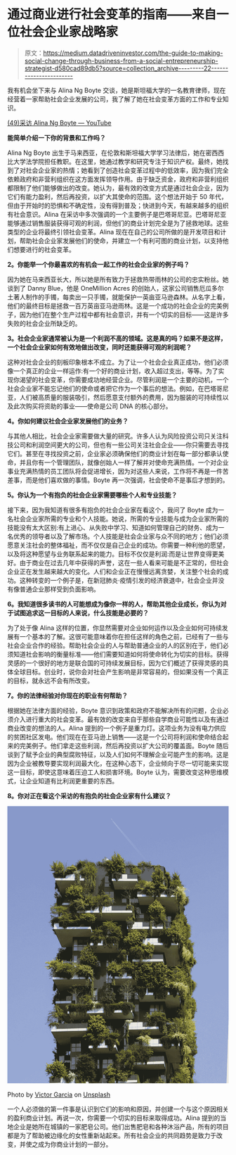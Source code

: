 # 通过商业进行社会变革的指南——来自一位社会企业家战略家

> 原文：<https://medium.datadriveninvestor.com/the-guide-to-making-social-change-through-business-from-a-social-entrepreneurship-strategist-d580cad89db5?source=collection_archive---------22----------------------->

我有机会坐下来与 Alina Ng Boyte 交谈，她是斯坦福大学的一名教育律师，现在经营着一家帮助社会企业发展的公司，我了解了她在社会变革方面的工作和专业知识。

[(49)采访 Alina Ng Boyte — YouTube](https://www.youtube.com/watch?v=-vqE93Z7B1w&t=386s)

**能简单介绍一下你的背景和工作吗？**

Alina Ng Boyte 出生于马来西亚，在伦敦和斯坦福大学学习法律后，她在密西西比大学法学院担任教职。在这里，她通过教学和研究专注于知识产权。最终，她找到了对社会企业家的热情；她看到了创造社会变革过程中的低效率，因为我们完全依赖政府和非营利组织在这方面发挥领导作用。由于缺乏资金，政府和非营利组织都限制了他们能够做出的改变。她认为，最有效的改变方式是通过社会企业，因为它们有能力盈利，然后再投资，以扩大其使命的范围。这个想法开始于 50 年代，但由于开始时的恐惧和不确定性，没有得到普及；快进到今天，有越来越多的组织有社会意识。Alina 在采访中多次强调的一个主要例子是巴塔哥尼亚。巴塔哥尼亚能够通过销售服装获得可观的利润，但他们的商业计划完全是为了拯救地球。这些类型的企业将最终引领社会变革。Alina 现在在自己的公司所做的是开发项目和计划，帮助社会企业家发展他们的使命，并建立一个有利可图的商业计划，以支持他们想要进行的社会变革。

**2。你能举一个你最喜欢的有机会一起工作的社会企业家的例子吗？**

因为她在马来西亚长大，所以她是所有致力于拯救热带雨林的公司的忠实粉丝。她谈到了 Danny Blue，他是 OneMillion Acres 的创始人，这家公司销售厄瓜多尔土著人制作的手镯，每卖出一只手镯，就能保护一英亩亚马逊森林。从名字上看，他们的最终目标是拯救一百万英亩亚马逊雨林。这是一个成功的社会企业的完美例子，因为他们在整个生产过程中都有社会意识，并有一个切实的目标——这是许多失败的社会企业所缺乏的。

**3。社会企业家通常被认为是一个利润不高的领域。这是真的吗？如果不是这样，一个社会企业家如何有效地做出改变，同时还能获得可观的利润呢？**

这种对社会企业的刻板印象根本不成立。为了让一个社会企业真正成功，他们必须像一个真正的企业一样运作:有一个好的商业计划，收入超过支出，等等。为了实现你渴望的社会变革，你需要成功地经营企业。尽管利润是一个主要的动机，一个社会企业家不能忘记他们的使命或者把它作为一个事后的想法。例如，在巴塔哥尼亚，人们被高质量的服装吸引，然后愿意支付额外的费用，因为服装的可持续性以及此次购买将资助的事业——使命是公司 DNA 的核心部分。

**4。你如何建议社会企业家发展他们的业务？**

与其他人相比，社会企业家需要做大量的研究。许多人认为风险投资公司只关注科技公司和利润空间更大的公司，但也有一些公司关注社会企业——你只需要去寻找它们。甚至在寻找投资之前，企业家必须确保他们的商业计划在每一部分都承认使命，并且你有一个管理团队，就像创始人一样了解并对使命充满热情。一个对企业事业充满热情的员工团队将会促进增长，因为对这些人来说，工作将不再是一件苦差事，而是他们喜欢做的事情。Boyte 再一次强调，社会使命不是事后才想到的。

**5。你认为一个有抱负的社会企业家需要哪些个人和专业技能？**

接下来，因为我知道有很多有抱负的社会企业家在看这个，我问了 Boyte 成为一名社会企业家所需的专业和个人技能。她说，所需的专业技能与成为企业家所需的技能没有太大区别:有上进心、从失败中学习、知道如何管理自己的财务、成为一名优秀的领导者以及了解市场。个人技能是社会企业家与众不同的地方；他们必须愿意关注社会的整体福祉，而不仅仅是自己企业的成功。你需要一种利他的愿望，以及将这种愿望与业务联系起来的能力。目标不仅仅是利润:而是让世界变得更美好。由于商业在过去几年中获得的声誉，这在一些人看来可能是不正常的，但社会企业正在发生越来越大的变化。人们和企业正在慢慢远离贪婪，关注整个社会的成功。这种转变的一个例子是，在新冠肺炎·疫情引发的经济衰退中，社会企业并没有像普通企业那样受到负面影响。

**6。我知道很多读书的人可能想成为像你一样的人，帮助其他企业成长，你认为对于试图追求这一目标的人来说，什么技能是必要的？**

为了处于像 Alina 这样的位置，你显然需要对企业如何运作以及企业如何可持续发展有一个基本的了解。这很可能意味着你在担任这样的角色之前，已经有了一些与社会企业合作的经验。帮助社会企业的人与帮助普通企业的人的区别在于，他们必须知道社会影响的衡量标准——他们需要知道如何将使命转化为切实的目标。获得灵感的一个很好的地方是联合国的可持续发展目标，因为它们概述了获得灵感的具体全球目标。创业时，说你会对社会产生影响是非常容易的，但如果没有一个真正的目标，就永远不会有所改变。

**7。你的法律经验对你现在的职业有何帮助？**

根据她在法律方面的经验，Boyte 意识到政策和政府不能解决所有的问题，企业必须介入进行重大的社会变革。最有效的改变来自于那些自学商业可能性以及有通过商业改变的想法的人。Alina 提到的一个例子是重力灯。这项业务为没有电力供应的贫困社区发电。他们现在在亚马逊上销售——这是一个公司将利润和使命结合起来的完美例子。他们拿走这些利润，然后再投资以扩大公司的覆盖面。Boyte 随后谈到了赋予企业的典型腐败特征，以及人们如何不理解企业可能产生的影响。这是因为企业被教导要实现利润最大化，在这种心态下，企业倾向于尽一切可能来实现这一目标，即使这意味着压迫工人和损害环境。Boyte 认为，需要改变这种思维模式，让企业知道有比利润更重要的东西。

**8。你对正在看这个采访的有抱负的社会企业家有什么建议？**

![](img/a0b002d6a2f916d4c58ce2eee223ee1a.png)

Photo by [Victor Garcia](https://unsplash.com/@victor_g?utm_source=medium&utm_medium=referral) on [Unsplash](https://unsplash.com?utm_source=medium&utm_medium=referral)

一个人必须做的第一件事是认识到它们的影响和原因，并创建一个与这个原因相关的盈利商业计划。再说一次，你需要一个切实的目标来取得成功。Alina 提到的当地企业是她所在城镇的一家肥皂公司。他们出售肥皂和各种沐浴产品，所有的项目都是为了帮助被边缘化的女性重新站起来。所有社会企业的共同趋势是致力于改变，并使之成为你商业计划的一部分。